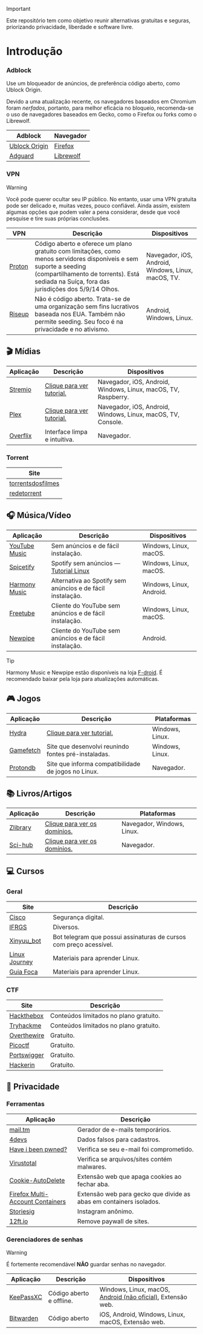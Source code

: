 > [!IMPORTANT]
> Este repositório tem como objetivo reunir alternativas gratuitas e seguras, priorizando privacidade, liberdade e software livre.

# Introdução

### Adblock

Use um bloqueador de anúncios, de preferência código aberto, como Ublock Origin.

Devido a uma atualização recente, os navegadores baseados em Chromium foram _nerfados_, portanto, para melhor eficácia no bloqueio, recomenda-se o uso de navegadores baseados em Gecko, como o Firefox ou forks como o Librewolf.

|Adblock|Navegador|
|-|-|
|[Ublock Origin](https://ublockorigin.com/)|[Firefox](https://www.mozilla.org/pt-BR/firefox/new/)|
|[Adguard](https://addons.mozilla.org/pt-BR/firefox/addon/adguard-adblocker/)|[Librewolf](https://librewolf.net/)|

### VPN

> [!WARNING]
> Você pode querer ocultar seu IP público. No entanto, usar uma VPN gratuita pode ser delicado e, muitas vezes, pouco confiável. Ainda assim, existem algumas opções que podem valer a pena considerar, desde que você pesquise e tire suas próprias conclusões.

|VPN|Descrição|Dispositivos|
|-|-|-|
|[Proton](https://protonvpn.com/)|Código aberto e oferece um plano gratuito com limitações, como menos servidores disponíveis e sem suporte a seeding (compartilhamento de torrents). Está sediada na Suíça, fora das jurisdições dos 5/9/14 Olhos.|Navegador, iOS, Android, Windows, Linux, macOS, TV.|
|[Riseup](https://riseup.net/pt/vpn)|Não é código aberto. Trata-se de uma organização sem fins lucrativos baseada nos EUA. Também não permite seeding. Seu foco é na privacidade e no ativismo.|Android, Windows, Linux.|

## 🎬 Mídias

|Aplicação|Descrição|Dispositivos|
|-|-|-|
|[Stremio](https://www.stremio.com/downloads)|[Clique para ver tutorial.](/apps/stremio.md)|Navegador, iOS, Android, Windows, Linux, macOS, TV, Raspberry.| 
|[Plex](https://www.plex.tv/)|[Clique para ver tutorial.](/apps/plex.md)|Navegador, iOS, Android, Windows, Linux, macOS, TV, Console.|
|[Overflix](https://overflixtv.lat/)|Interface limpa e intuitiva.|Navegador.|

### Torrent
|Site|
|-|
|[torrentsdosfilmes](https://torrentsdosfilmes.to/)|
|[redetorrent](https://redetorrent.com/)|

## 🎧 Música/Vídeo

|Aplicação|Descrição|Dispositivos|
|-|-|-|
|[YouTube Music](https://th-ch.github.io/youtube-music/)|Sem anúncios e de fácil instalação.|Windows, Linux, macOS.|
|[Spicetify](https://spicetify.app/)|Spotify sem anúncios — [Tutorial Linux](https://aglairvta.github.io/blog/spotify-desktop-gratis)|Windows, Linux, macOS.|
|[Harmony Music](https://github.com/anandnet/Harmony-Music/releases/tag/v1.12.0)|Alternativa ao Spotify sem anúncios e de fácil instalação.|Windows, Linux, Android.|
|[Freetube](https://freetubeapp.io/#download)|Cliente do YouTube sem anúncios e de fácil instalação.|Windows, Linux, macOS.|
|[Newpipe](https://newpipe.net/)|Cliente do YouTube sem anúncios e de fácil instalação.|Android.|

> [!TIP]
> Harmony Music e Newpipe estão disponíveis na loja [F-droid](https://f-droid.org/pt_BR/). É recomendado baixar pela loja para atualizações automáticas.

## 🎮 Jogos

|Aplicação|Descrição|Plataformas|
|-|-|-|
|[Hydra](https://hydralauncher.gg/pt-br)|[Clique para ver tutorial.](/apps/hydra.md)|Windows, Linux.|
|[Gamefetch](https://aglairvta.github.io/gamefetch/)|Site que desenvolvi reunindo fontes pré-instaladas.|Windows, Linux.|
|[Protondb](https://www.protondb.com/)|Site que informa compatibilidade de jogos no Linux.|Navegador.|

## 📚 Livros/Artigos

|Aplicação|Descrição|Plataformas|
|-|-|-|
|[Zlibrary](https://pt.1lib.sk)|[Clique para ver os domínios.](/apps/zlibrary.md)|Navegador, Windows, Linux.|
|[Sci-hub](https://sci-hub.se/)|[Clique para ver os domínios.](/apps/scihub.md)|Navegador.|

## 💻 Cursos

### Geral

|Site|Descrição|
|-|-|
|[Cisco](https://www.netacad.com/)|Segurança digital.|
|[IFRGS](https://moodle.ifrs.edu.br/course/index.php?categoryid=38)|Diversos.|
|[Xinyuu_bot](https://t.me/Xinyuu_bot)|Bot telegram que possui assinaturas de cursos com preço acessível.|
|[Linux Journey](https://linuxjourney.com/)|Materiais para aprender Linux.|
|[Guia Foca](https://www.guiafoca.org/)|Materiais para aprender Linux.|

### CTF

|Site|Descrição|
|-|-|
|[Hackthebox](https://www.hackthebox.com/)|Conteúdos limitados no plano gratuito.|
|[Tryhackme](https://tryhackme.com/)|Conteúdos limitados no plano gratuito.|
|[Overthewire](https://overthewire.org/wargames/)|Gratuito.|
|[Picoctf](https://picoctf.org/)|Gratuito.|
|[Portswigger](https://portswigger.net/web-security)|Gratuito.|
|[Hackerin](https://hackerin.net/#/login)|Gratuito.|

## 🔐 Privacidade

### Ferramentas

|Aplicação|Descrição|
|-|-|
|[mail.tm](https://mail.tm/pt/)|Gerador de e-mails temporários.|
|[4devs](https://www.4devs.com.br/)|Dados falsos para cadastros.|
|[Have i been pwned?](https://haveibeenpwned.com/)|Verifica se seu e-mail foi comprometido.|
|[Virustotal](https://www.virustotal.com/gui/)|Verifica se arquivos/sites contém malwares.|
|[Cookie-AutoDelete](https://addons.mozilla.org/pt-BR/firefox/addon/cookie-autodelete/)|Extensão web que apaga cookies ao fechar aba.|
|[Firefox Multi-Account Containers](https://addons.mozilla.org/en-US/firefox/addon/multi-account-containers/)|Extensão web para gecko que divide as abas em containers isolados.|
|[Storiesig](https://storiesig.info/en/)|Instagram anônimo.|
|[12ft.io](https://12ft.io/)|Remove paywall de sites.|

### Gerenciadores de senhas

> [!WARNING]
> É fortemente recomendável **NÃO** guardar senhas no navegador.

|Aplicação|Descrição|Dispositivos|
|-|-|-|
|[KeePassXC](https://keepassxc.org/download/#linux)|Código aberto e offline.|Windows, Linux, macOS, [Android (não oficial)](https://www.keepassdx.com/), Extensão web.|
|[Bitwarden](https://bitwarden.com/download/)|Código aberto|iOS, Android, Windows, Linux, macOS, Extensão web.|
